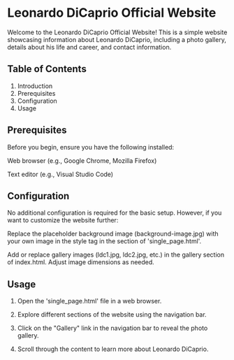 
# Leonardo DiCaprio Official Website

Welcome to the Leonardo DiCaprio Official Website! This is a simple website showcasing information about Leonardo DiCaprio, including a photo gallery, details about his life and career, and contact information.


## Table of Contents
1. Introduction
2. Prerequisites
3. Configuration
4. Usage

## Prerequisites

Before you begin, ensure you have the following installed:

Web browser (e.g., Google Chrome, Mozilla Firefox)

Text editor (e.g., Visual Studio Code)
## Configuration

No additional configuration is required for the basic setup. However, if you want to customize the website further:

Replace the placeholder background image (background-image.jpg) with your own image in the style tag in the <head> section of 'single_page.html'.

Add or replace gallery images (ldc1.jpg, ldc2.jpg, etc.) in the gallery section of index.html. Adjust image dimensions as needed.
## Usage

1. Open the 'single_page.html' file in a web browser.

2. Explore different sections of the website using the navigation bar.

3. Click on the "Gallery" link in the navigation bar to reveal the photo gallery.

4. Scroll through the content to learn more about Leonardo DiCaprio.
